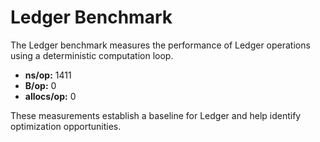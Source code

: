 # Ledger Benchmark

The Ledger benchmark measures the performance of Ledger operations using a deterministic computation loop.

- **ns/op:** 1411
- **B/op:** 0
- **allocs/op:** 0

These measurements establish a baseline for Ledger and help identify optimization opportunities.
